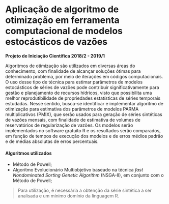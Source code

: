 # Aplicação de algoritmo de otimização em ferramenta computacional de modelos estocásticos de vazões
**Projeto de Iniciação Científica 2018/2 - 2019/1**

Algoritmos de otimização são utilizados em diversas áreas do conhecimento, com finalidade de alcançar soluções ótimas para determinado problema, por meio de iterações em códigos computacionais. O uso desse tipo de técnica para estimar parâmetros de modelos estocásticos de séries de vazões pode contribuir significativamente para gestão e planejamento de recursos hídricos, visto que possibilita uma melhor reprodutibilidade de propriedades estatísticas de séries temporais estudadas. Nesse sentido, busca-se identificar e implementar algoritmo de otimização para estimativa dos parâmetros de modelos PARMA multiplicativos (PMIX), que serão usados para geração de séries sintéticas de vazões mensais, com finalidade de estimativa de volumes de reservatórios de regularização de vazões. Os modelos serão implementados no software gratuito R e os resultados serão comparados, em função de tempos de execução dos modelos e de erros médios padrão e de médias absolutas de erros percentuais.

#### Algoritmos utilizados

  - Método de Powell;
  - Algoritmo Evolucionário Multiobjetivo baseado na técnica _fast Nondominated Sorting Genetic Algorithm_ (NSGA-II), em conjunto com o Método de Powell;

> Para utilização, é necessária a obtenção da série sintética a ser analisada e um mínimo domínio da linguagem R.
